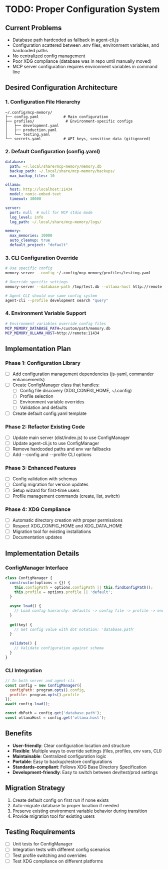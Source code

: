 # TODO: Proper Configuration System

## Current Problems
- Database path hardcoded as fallback in agent-cli.js 
- Configuration scattered between .env files, environment variables, and hardcoded paths
- No centralized config management
- Poor XDG compliance (database was in repo until manually moved)
- MCP server configuration requires environment variables in command line

## Desired Configuration Architecture

### 1. Configuration File Hierarchy
```
~/.config/mcp-memory/
├── config.yaml           # Main configuration
├── profiles/              # Environment-specific configs
│   ├── development.yaml
│   ├── production.yaml
│   └── testing.yaml
└── secrets.yaml          # API keys, sensitive data (gitignored)
```

### 2. Default Configuration (config.yaml)
```yaml
database:
  path: ~/.local/share/mcp-memory/memory.db
  backup_path: ~/.local/share/mcp-memory/backups/
  max_backup_files: 10

ollama:
  host: http://localhost:11434
  model: nomic-embed-text
  timeout: 30000

server:
  port: null  # null for MCP stdio mode
  log_level: info
  log_path: ~/.local/share/mcp-memory/logs/

memory:
  max_memories: 10000
  auto_cleanup: true
  default_project: "default"
```

### 3. CLI Configuration Override
```bash
# Use specific config
memory-server --config ~/.config/mcp-memory/profiles/testing.yaml

# Override specific settings
memory-server --database-path /tmp/test.db --ollama-host http://remote:11434

# Agent CLI should use same config system
agent-cli --profile development search "query"
```

### 4. Environment Variable Support
```bash
# Environment variables override config files
MCP_MEMORY_DATABASE_PATH=/custom/path/memory.db
MCP_MEMORY_OLLAMA_HOST=http://remote:11434
```

## Implementation Plan

### Phase 1: Configuration Library
- [ ] Add configuration management dependencies (js-yaml, commander enhancements)
- [ ] Create ConfigManager class that handles:
  - [ ] Config file discovery (XDG_CONFIG_HOME, ~/.config)
  - [ ] Profile selection
  - [ ] Environment variable overrides
  - [ ] Validation and defaults
- [ ] Create default config.yaml template

### Phase 2: Refactor Existing Code
- [ ] Update main server (dist/index.js) to use ConfigManager
- [ ] Update agent-cli.js to use ConfigManager
- [ ] Remove hardcoded paths and env var fallbacks
- [ ] Add --config and --profile CLI options

### Phase 3: Enhanced Features
- [ ] Config validation with schemas
- [ ] Config migration for version updates
- [ ] Setup wizard for first-time users
- [ ] Profile management commands (create, list, switch)

### Phase 4: XDG Compliance
- [ ] Automatic directory creation with proper permissions
- [ ] Respect XDG_CONFIG_HOME and XDG_DATA_HOME
- [ ] Migration tool for existing installations
- [ ] Documentation updates

## Implementation Details

### ConfigManager Interface
```javascript
class ConfigManager {
  constructor(options = {}) {
    this.configPath = options.configPath || this.findConfigPath();
    this.profile = options.profile || 'default';
  }
  
  async load() {
    // Load config hierarchy: defaults -> config file -> profile -> env vars
  }
  
  get(key) {
    // Get config value with dot notation: 'database.path'
  }
  
  validate() {
    // Validate configuration against schema
  }
}
```

### CLI Integration
```javascript
// In both server and agent-cli
const config = new ConfigManager({
  configPath: program.opts().config,
  profile: program.opts().profile
});
await config.load();

const dbPath = config.get('database.path');
const ollamaHost = config.get('ollama.host');
```

## Benefits
- **User-friendly**: Clear configuration location and structure
- **Flexible**: Multiple ways to override settings (files, profiles, env vars, CLI)
- **Maintainable**: Centralized configuration logic
- **Portable**: Easy to backup/restore configurations
- **Standards-compliant**: Follows XDG Base Directory Specification
- **Development-friendly**: Easy to switch between dev/test/prod settings

## Migration Strategy
1. Create default config on first run if none exists
2. Auto-migrate database to proper location if needed
3. Preserve existing environment variable behavior during transition
4. Provide migration tool for existing users

## Testing Requirements
- [ ] Unit tests for ConfigManager
- [ ] Integration tests with different config scenarios
- [ ] Test profile switching and overrides
- [ ] Test XDG compliance on different platforms